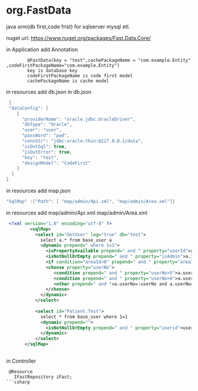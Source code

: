 # org.FastData
java orm(db first,code frist) for sqlserver mysql etl.

nuget url: https://www.nuget.org/packages/Fast.Data.Core/

in Application add Annotation

            @FastData(key = "test",cachePackageName = "com.example.Entity" ,codeFirstPackageName="com.example.Entity")
            key is database key 
            codeFirstPackageName is code first model
            cachePackageName is cache model

in resources add db.json
in db.json         
```csharp
 {      
 "dataConfig": [
    {
      "providerName": "oracle.jdbc.OracleDriver",
      "dbType": "Oracle",
      "user": "user",
      "passWord": "pwd",
      "connStr": "jdbc:oracle:thin:@127.0.0.1/data",
      "isOutSql": true,
      "isOutError": true,
      "key": "test",
      "designModel": "CodeFirst"
    }
  ]
}
```
in resources add map.json
```csharp
"SqlMap" :{"Path": [ "map/admin/Api.xml", "map/admin/Area.xml"]}
```
in resources add map/admin/Api.xml map/admin/Area.xml
   ```xml
    <?xml version="1.0" encoding="utf-8" ?>
            <sqlMap>
              <select id="GetUser" log="true" db="test">
                select a.* from base_user a
                <dynamic prepend=" where 1=1">
                  <isPropertyAvailable prepend=" and " property="userId">a.userId=?userId</isPropertyAvailable>                  
                  <isNotNullOrEmpty prepend=" and " property="isAdmin">a.isAdmin=?isAdmin</isNotNullOrEmpty>
                  <if condition="areaId>8" prepend=" and " property="areaId">a.areaId=?areaId</if>            
                  <choose property="userNo">
                     <condition prepend=" and " property="userNo>5">a.userNo=:userNo and a.userNo=5</condition>                    
                     <condition prepend=" and " property="userNo>6">a.userNo=:userNo and a.userNo=6</condition>
                     <other prepend=" and ">a.userNo=:userNo and a.userNo=7</other><!--by above 2.3.4-->
                  </choose>     
                </dynamic>
              </select>
              
              <select id="Patient.Test">
                select * from base_user where 1=1
                <dynamic prepend="">
                  <isNotNullOrEmpty prepend=" and " property="userid">userid = :userid</isNotNullOrEmpty>
                </dynamic>                
              </select>
          </sqlMap>
    
```
in Controller
```
 @Resource
   IFastRepository iFast;
```csharp
